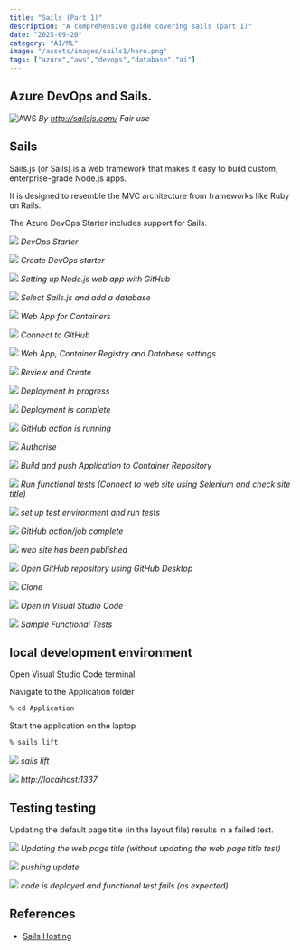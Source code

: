 ```yaml
---
title: "Sails (Part 1)"
description: "A comprehensive guide covering sails (part 1)"
date: "2025-09-20"
category: "AI/ML"
image: "/assets/images/sails1/hero.png"
tags: ["azure","aws","devops","database","ai"]
---
```


## Azure DevOps and Sails.

![AWS](/assets/images/sails1/sailsjs-logo-515x193.png)
*By http://sailsjs.com/ Fair use*


## Sails

Sails.js (or Sails) is a web framework that makes it easy to build custom, enterprise-grade Node.js apps. 

It is designed to resemble the MVC architecture from frameworks like Ruby on Rails.

The Azure DevOps Starter includes support for Sails.

![](/assets/images/sails1/screen-shot-2021-10-12-at-10.31.09-am-1542x564.png)
*DevOps Starter*

![](/assets/images/sails1/screen-shot-2021-10-12-at-10.32.58-am-1536x888.png)
*Create DevOps starter*

![](/assets/images/sails1/screen-shot-2021-10-12-at-10.33.24-am-1540x930.png)
*Setting up Node.js web app with GitHub*

![](/assets/images/sails1/screen-shot-2021-10-12-at-10.34.00-am-1538x932.png)
*Select Sails.js and add a database*

![](/assets/images/sails1/screen-shot-2021-10-12-at-10.34.15-am-1540x936.png)
*Web App for Containers*

![](/assets/images/sails1/screen-shot-2021-10-12-at-10.34.32-am-1542x926.png)
*Connect to GitHub*

![](/assets/images/sails1/screen-shot-2021-10-12-at-10.35.27-am-1538x932.png)
*Web App, Container Registry and Database settings*

![](/assets/images/sails1/screen-shot-2021-10-12-at-10.35.41-am-1544x928.png)
*Review and Create*

![](/assets/images/sails1/screen-shot-2021-10-12-at-10.36.12-am-1542x930.png)
*Deployment in progress*

![](/assets/images/sails1/screen-shot-2021-10-12-at-10.36.33-am-1536x926.png)
*Deployment is complete*

![](/assets/images/sails1/screen-shot-2021-10-12-at-10.37.23-am-1536x1302.png)
*GitHub action is running*

![](/assets/images/sails1/screen-shot-2021-10-12-at-10.37.55-am-1538x1306.png)
*Authorise*

![](/assets/images/sails1/screen-shot-2021-10-12-at-10.38.26-am-1542x1308.png)
*Build and push Application to Container Repository*

![](/assets/images/sails1/screen-shot-2021-10-12-at-10.44.51-am-1532x1310.png)
*Run functional tests (Connect to web site using Selenium and check site title)*

![](/assets/images/sails1/screen-shot-2021-10-12-at-10.45.40-am-1534x1306.png)
*set up test environment and run tests*

![](/assets/images/sails1/screen-shot-2021-10-12-at-10.48.29-am-1540x1306.png)
*GitHub action/job complete*

![](/assets/images/sails1/screen-shot-2021-10-12-at-10.49.43-am-1666x1112.png)
*web site has been published*

![](/assets/images/sails1/screen-shot-2021-10-12-at-10.50.04-am-1676x956.png)
*Open GitHub repository using GitHub Desktop*

![](/assets/images/sails1/screen-shot-2021-10-12-at-10.50.55-am-1016x628.png)
*Clone*

![](/assets/images/sails1/screen-shot-2021-10-12-at-10.51.13-am-1034x232.png)
*Open in Visual Studio Code*

![](/assets/images/sails1/screen-shot-2021-10-12-at-10.53.50-am-1836x1317.png)
*Sample Functional Tests*


## local development environment

Open Visual Studio Code terminal

Navigate to the Application folder

```bash
% cd Application
```


Start the application on the laptop

```bash
% sails lift
```


![](/assets/images/sails1/screen-shot-2021-10-12-at-11.12.33-am-1836x1046.png)
*sails lift*

![](/assets/images/sails1/screen-shot-2021-10-12-at-11.13.15-am-1664x1110.png)
*http://localhost:1337*


## Testing testing

Updating the default page title (in the layout file) results in a failed test.

![](/assets/images/sails1/screen-shot-2021-10-12-at-1.11.49-pm-1836x622.png)
*Updating the web page title (without updating the web page title test)*

![](/assets/images/sails1/screen-shot-2021-10-12-at-1.18.38-pm-1836x1033.png)
*pushing update*

![](/assets/images/sails1/screen-shot-2021-10-12-at-1.32.31-pm-1836x1036.png)
*code is deployed and functional test fails (as expected)*
## References

- [Sails Hosting](https://sailsjs.com/documentation/concepts/deployment/hosting)